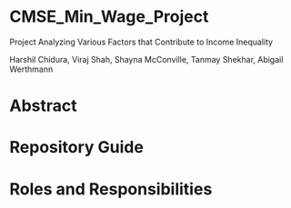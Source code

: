 # CMSE_Min_Wage_Project
Project Analyzing Various Factors that Contribute to Income Inequality

Harshil Chidura, Viraj Shah, Shayna McConville, Tanmay Shekhar, Abigail Werthmann

# Abstract

# Repository Guide

# Roles and Responsibilities

```python

```
